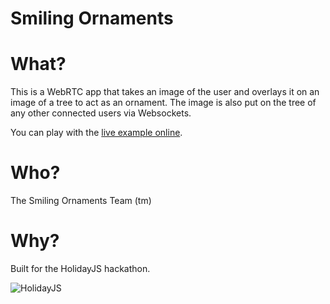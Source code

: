 # Smiling Ornaments

# What?

This is a WebRTC app that takes an image of the user and overlays it on an image of a tree to act as an ornament. The image is also put on the tree of any other connected users via Websockets.

You can play with the [live example online](http://holidayjs.herokuapp.com/).

# Who?

The Smiling Ornaments Team (tm)

# Why?

Built for the HolidayJS hackathon.

![HolidayJS](http://i.imgur.com/WhMVl.png)
